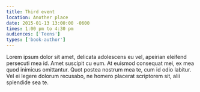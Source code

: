 ```yaml
---
title: Third event
location: Another place
date: 2015-01-13 13:00:00 -0600
times: 1:00 pm to 4:30 pm
audiences: ['Teens']
types: ['book-author']
---
```

Lorem ipsum dolor sit amet, delicata adolescens eu vel, apeirian eleifend persecuti mea id. Amet suscipit cu eum. At euismod consequat mei, ex mea quod inimicus omittantur. Quot postea nostrum mea te, cum id odio labitur. Vel ei legere dolorum recusabo, ne homero placerat scriptorem sit, alii splendide sea te.
